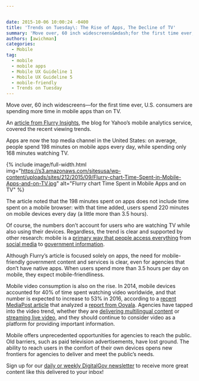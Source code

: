 ```yaml
---


date: 2015-10-06 10:00:24 -0400
title: 'Trends on Tuesday\: The Rise of Apps, The Decline of TV'
summary: 'Move over, 60 inch widescreens&mdash;for the first time ever, U.S. consumers are spending more time in mobile apps than on TV. An&nbsp;article from Flurry Insights, the blog for Yahoo’smobile analytics service, covered the recent viewing trends. Apps are now the top media channel in the United States\: on average, people spend 198 minutes on'
authors: [awichman]
categories:
  - Mobile
tag:
  - mobile
  - mobile apps
  - Mobile UX Guideline 1
  - Mobile UX Guideline 5
  - mobile-friendly
  - Trends on Tuesday
---
```


Move over, 60 inch widescreens—for the first time ever, U.S. consumers are spending more time in mobile apps than on TV.

An [article from Flurry Insights](http://flurrymobile.tumblr.com/post/128773968605/the-cable-industry-faces-the-perfect-storm-apps), the blog for Yahoo’s mobile analytics service, covered the recent viewing trends.

Apps are now the top media channel in the United States: on average, people spend 198 minutes on mobile apps every day, while spending only 168 minutes watching TV.


{% include image/full-width.html img="https://s3.amazonaws.com/sitesusa/wp-content/uploads/sites/212/2015/09/Flurry-chart-Time-Spent-in-Mobile-Apps-and-on-TV.jpg" alt="Flurry chart Time Spent in Mobile Apps and on TV" %}

The article noted that the 198 minutes spent on apps does not include time spent on a mobile browser: with that time added, users spend 220 minutes on mobile devices every day (a little more than 3.5 hours).

Of course, the numbers don’t account for users who are watching TV while also using their devices. Regardless, the trend is clear and supported by other research: mobile is a [primary way that people access everything](https://www.WHATEVER/2015/05/26/trends-on-tuesday-186-3-million-people-own-smartphones-in-the-u-s/) from [social media](https://www.WHATEVER/2013/11/05/trends-on-tuesday-mobile-surpasses-desktop-for-social-media/) to [government information](https://www.WHATEVER/2015/04/07/trends-on-tuesday-40-of-americans-use-smartphones-to-find-government-information/).

Although Flurry’s article is focused solely on apps, the need for mobile-friendly government content and services is clear, even for agencies that don’t have native apps. When users spend more than 3.5 hours per day on mobile, they expect mobile-friendliness.

Mobile video consumption is also on the rise. In 2014, mobile devices accounted for 40% of time spent watching video worldwide, and that number is expected to increase to 53% in 2016, according to a [recent MediaPost article](http://www.mediapost.com/publications/article/258413/ooyalas-q2-report-video-world-order-evolves.html) that analyzed a [report from Ooyala](http://www.ooyala.com/resources/online-video-index). Agencies have tapped into the video trend, whether they are [delivering multilingual content](https://www.WHATEVER/2014/12/05/promoting-womens-health-through-dynamic-multilingual-content/) or [streaming live video](https://www.WHATEVER/2015/04/14/trends-on-tuesday-10-tips-for-mobile-live-streaming/), and they should continue to consider video as a platform for providing important information.

Mobile offers unprecedented opportunities for agencies to reach the public. Old barriers, such as paid television advertisements, have lost ground. The ability to reach users in the comfort of their own devices opens new frontiers for agencies to deliver and meet the public’s needs.

Sign up for our <a href="https://public.govdelivery.com/accounts/USHOWTO/subscriber/new" target="_blank">daily or weekly DigitalGov newsletter</a> to receive more great content like this delivered to your inbox!